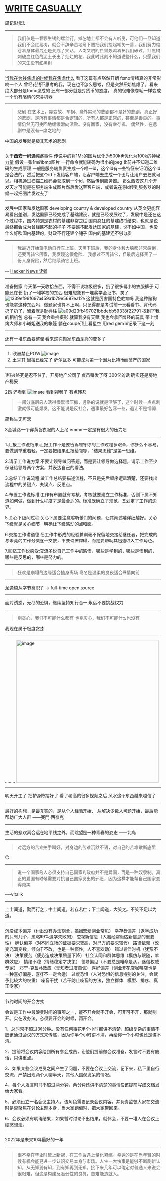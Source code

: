 # [WRITE CASUALLY](https://github.com/linziyang1106/2022/issues/3)

周记&想法

---

> 我们仅是一颗颗生锈的螺丝钉，掉在地上都不会有人听见，可他们一旦知道我们不会红黑树，就会不辞辛苦地弯下腰把我们捡起嘲笑一番，我们努力缩卷着身体最后还是变成了笑话，人类文明的巨兽轰鸣着把我们碾过，红黑树刺破血红色的泥土长出了灿烂的花，我此时此刻不知道说些什么，只愿我们的来生没有红黑树

---

[当我在为钱焦虑的时候我在焦虑什么](https://atlasoin.xyz/2021/10/17/anxiety-about-money/)
看了这篇有点豁然开朗
fomo情绪真的非常影响一个人
曾经花钱不思考的我，现在也不怎么思考，但是突然开始焦虑了，看来绝大部分是fomo造成的
还有一部分就是对货币的态度。
真的很难像卷毛一样变成一个没有感情的交易机器

---

> 悲剧 
在艺术上，靠变故、车祸、意外实现的悲剧都不是好的悲剧。真正好的悲剧，是所有事情都是合逻辑的，所有人都是正常的，甚至是善良的。事情仍然无可挽回地缓缓滑向溃败。没有赢家，没有幸存者。
偶然性，在悲剧中是没有一席之地的

中国的发展就是极其艺术的悲剧

---

关于**西安一码通**瘫痪事件
传说中的将1Mb的图片优化为500k再优化为100k的神秘力量
假设一张1m的bmp图片 一行命令就能转码为很小的jpeg
此前并不知道二维码的生成原理
一般是服务端负责生成一个唯一id，这个id有一些特征来证明这个id是合法的，然后把这个id下发给客户端，让客户端去生成一个图片让用户去扫就可以。相机通过扫描二维码会获取到一个id，然后传到服务器。
那么西安这几个开发天才可能是在服务端生成图片然后发送至客户端，或者说在将id传到服务器的时候一起把图片发过去了

---

发展中国家和发达国家
developing country & developed country
从英文更能容易看出差别，发达国家已经完成了基础建设，就是已经发展过了，发展中是还在这个过程中，国内特别是农村的基建非常之烂
国内疯狂的基建终将结束，也就是说
最终都会成为曾经瞧不起的样子
不要瞧不起发达国家的基建，说不如中国，也没什么好吹国内基建的，财政不行还建个锤子
国内的基建还不够匀质

---

> 我最近开始骑电动自行车上班。天黑下班后，我的身体和大脑都非常疲倦，还要再骑它回家，我发现这很危险。
我想过不再骑它，但最后选择买了一份人身保险，然后继续骑它上班。

-- [Hacker News 读者](https://news.ycombinator.com/item?id=29205322)

---

准备搬家
今天第一天收拾东西，不得不说垃圾很多，扔了很多偏小的衣服裤子
可能还在长
扔了一堆学校的东西
很难想象有一堆奖学金证书，笑了
![1339ef99f697a459a1b79e5697ea12e](https://user-images.githubusercontent.com/54968314/149787699-e803ddf3-ed09-4aa7-b258-50ef92ede989.jpg)
这就是厉害国特色教育吗
我这种赌狗也能拿这种东西吗，做题家也算不上啊，只记得都是考试前一天看看书、背代码
扔了扔了，留着就是耻辱柱
![a09d23fb497021bbdebb59338f22791](https://user-images.githubusercontent.com/54968314/149789768-8cb53fb5-0432-4d38-973b-496cbf7273ab.jpg)
找到了我的相机包
总有一天
我会重拾摄影
就算我没有天赋
我也会拿回曾经的玩具
带上慢烤大师和小曦姐送我的帐篷
躺在coupé顶上看星空
用red gemini记录下这一刻

---
还有一堆东西要整理
看来这次搬家东西是真的变多了

---

1. 欧洲禁止POW
![image](https://user-images.githubusercontent.com/54968314/150129683-07f28f44-afc5-4703-bdd2-b59f50349369.png)
2. 土耳其 里拉已经完了 
  萨尔瓦多 可能成为第一个因为比特币而破产的国家

---

1科兴终究是忍不住了，开房地产公司了
疫苗赚发了呀
300亿的话 确实还是房地产稳妥

2昂 还看到
![image](https://user-images.githubusercontent.com/54968314/150368668-4f67f2d0-35dc-4bf2-b1bb-a673f3646e53.png)
看到视频了 有点残忍
> 一部分底层的人活得很累很压抑，通俗的说就是活够了，这个时候一点点刺激就很可能爆发。这不能说是反社会，遇事最好包容一些，退让不是懦弱

简称生无可恋

3金城路一个穿黄色衣服的人上吊
emmm一定是有很大的压力吧

---

1.汇报工作说结果:汇报工作不是要告诉领导你的工作过程多艰辛，你多么不容易。要做到举重若轻，一定要把结果汇报给领导，"结果思维"是第一思维。

2.请示工作说方案:不要让领导做问答题，而是要让领导做选择题。请示工作至少保证给领导两个方案，并表达自己的看法。

3.总结工作说流程:做工作总结要描述流程，不只是先后顺序逻辑清楚，还要找出流程中的关键点、失误点、反思点。

4.布置工作说标准:工作有布置就有考核，考核就要建立工作标准，否则下属不知道如何做，做到什么程度才是最合适的。标准既确立了规范，又划定了工作的边界。

5.关心下级问过程:关心下属要注意聆听他们的问题，让其阐述越详细越好。关心下级就是关心细节，明确让下级感动的点和面。

6.交接工作讲道德:把工作中形成的经验教训毫不保留地交接给继任者，把完成的与未竟的工作分类逐一交接，不要设置障碍，而是要帮助其迅速进入工作角色。

7.回忆工作说感受:交流多说自己工作中的感悟，哪些是学到的，哪些是悟到的，哪些是反思的，哪些是努力的。

---

> 狂欢是崩塌的边缘适合抽身离场
寒冬是温柔的良夜适合纵情向前

---

龙逸楠从字节离职了
-> full-time open source

---

面对诱惑，无尽的恐惧，继续坚持知行合一
永远不要挑战权力

---

>  别贪心，我们不可能什么都有
也别灰心，我们不可能什么也没有

我现在属于极度贪婪

---

........
<img width="460" alt="image" src="https://user-images.githubusercontent.com/54968314/152735509-ef8fb643-b07a-48eb-b7a1-c31bf5cd1abc.png">


---

明天开工了
把护身符摆好了
看了老高的很多视频之后
风水这个东西越来越信了

---

最好的构想，是最真实的，是从个人经验开始、
从解决少数人问题开始，最后能帮助广大人群
——賽門‧西奈克

---

生活的悲欢离合远在地平线之外，而眺望是一种青春的姿态
——北岛

---

> 对远方的苦难拍手叫好，对身边的苦难沉默不语，对自己的苦难歇斯底里

😔

---

> 说一个国家的人必须支持自己国家的政府并不是爱国，而是一种奴隶制。真正的爱国有时候需要对抗自己国家发出的邪恶，因为这样才能帮自己国家变得更美

---vitalik

---

上士闻道，勤而行之；中士闻道，若存若亡；下士闻道，大笑之。不笑不足以为道。

---

沉没成本偏差（付出没有办法割舍，婚姻恋爱创业常见）
幸存者偏差（退学成功的只有几个，忽略99%退学失败的）
忽视新信息（大脑经常低估新信息的重要性）
确认偏差（对不同立场的证据要求较高，对己方的要求较低）
路径依赖（改变充满变数，倾向于不改，也是一种惯性，人不喜欢动）
错过最佳时机（犹豫不决）
决策疲劳（疲劳造成决策质量下降）
社会认同和群体思维（模仿与跟随，羊群效应）
情绪不稳（情绪稳定才决策）
领导偏见（不要总是唯命是从，迷信权威专家）
邓宁-克鲁格效应（无知者过度自信）
喜好偏差（创业开花店咖啡店也是一种喜好偏差，喜好不一定合适）
过度恐惧（人对恐惧的信息特别的关注，会赋予比较大的权重）
噪音干扰（若干防止噪音的方法，独立群体、模型、排序、真正专家）

---

节约时间的开会方式

会议是工作中最浪费时间的事项之一，能不开会就不开会，可开可不开，那就别开。实在没办法，必须要开会的时候，再开会。

1、总时常不超过30分钟。没有任何事花半个小时都讲不清楚，超级复杂的事情不应该通过会议的方式来传递，因为你半个小时讲不清，再给你一个小时也还是讲不清。

2、提前将会议内容给到所有参会成员，让他们提前做会议准备，发言时不要有废话，只讲重点。

3、如果某些会议成员之间产生了问题，不要在会议上交流，记下来，私下里自行交流，严禁出现两个人聊半天，其他人围观发呆的情况。

4、每个人发言时间不超过两分钟，两分钟还讲不清楚的事情应该提前写成文档发给大家看。

5、必须设立一名会议主持人，该角色需要记录会议内容，并负责监督大家在交流时是否聚焦在讨论主题本身，当大家跑偏时，把大家带回来。

6、会议必须有明确结果，如果暂时讨论不出结果，就休会，不要一堆人在会议上硬憋想法。


---

2022年是未来10年最好的一年

---

> 很不幸在毕业时赶上新冠，在工作后遇上量化紧缩。幸运的是在尚年轻的时候有机会能更进一步认识交易本身与市场。人生一大快事是能够不断刷新认知，从无知到有知，到有知再到无知。接下来几年可以确定对普通人来说会很艰难，但这是构建反脆弱性的良机，苦难能造就人。